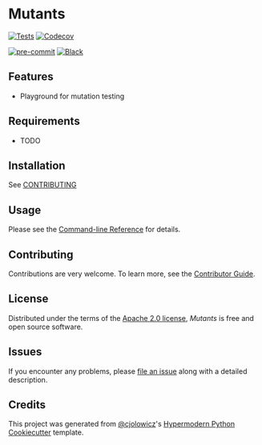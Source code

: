 # Mutants

<!---
[![PyPI](https://img.shields.io/pypi/v/mutants.svg)][pypi_]
[![Status](https://img.shields.io/pypi/status/mutants.svg)][status]
[![Python Version](https://img.shields.io/pypi/pyversions/mutants)][python version]
[![License](https://img.shields.io/badge/License-Apache_2.0-blue.svg)](https://opensource.org/licenses/Apache-2.0)

[![Read the documentation at https://mutants.readthedocs.io/](https://img.shields.io/readthedocs/mutants/latest.svg?label=Read%20the%20Docs)][read the docs]
--->

[![Tests](https://github.com/tomwillis608/mutants/workflows/Tests/badge.svg)][tests]
[![Codecov](https://codecov.io/gh/tomwillis608/mutants/branch/main/graph/badge.svg)][codecov]

[![pre-commit](https://img.shields.io/badge/pre--commit-enabled-brightgreen?logo=pre-commit&logoColor=white)][pre-commit]
[![Black](https://img.shields.io/badge/code%20style-black-000000.svg)][black]

<!---
[pypi_]: https://pypi.org/project/mutants/
[status]: https://pypi.org/project/mutants/
[python version]: https://pypi.org/project/mutants
[read the docs]: https://mutants.readthedocs.io/
--->

[tests]: https://github.com/tomwillis608/mutants/actions?workflow=Tests
[codecov]: https://app.codecov.io/gh/tomwillis608/mutants
[pre-commit]: https://github.com/pre-commit/pre-commit
[black]: https://github.com/psf/black

## Features

- Playground for mutation testing

## Requirements

- TODO

## Installation

See [CONTRIBUTING](CONTRUBTING.md)

<!---
You can install _Mutants_ via [pip] from [PyPI]:

```console
$ pip install mutants
```
--->

## Usage

Please see the [Command-line Reference] for details.

## Contributing

Contributions are very welcome.
To learn more, see the [Contributor Guide].

## License

Distributed under the terms of the [Apache 2.0 license][license],
_Mutants_ is free and open source software.

## Issues

If you encounter any problems,
please [file an issue] along with a detailed description.

## Credits

This project was generated from [@cjolowicz]'s [Hypermodern Python Cookiecutter] template.

[@cjolowicz]: https://github.com/cjolowicz
[pypi]: https://pypi.org/
[hypermodern python cookiecutter]: https://github.com/cjolowicz/cookiecutter-hypermodern-python
[file an issue]: https://github.com/tomwillis608/mutants/issues
[pip]: https://pip.pypa.io/

<!-- github-only -->

[license]: https://github.com/tomwillis608/mutants/blob/main/LICENSE
[contributor guide]: https://github.com/tomwillis608/mutants/blob/main/CONTRIBUTING.md
[command-line reference]: https://mutants.readthedocs.io/en/latest/usage.html
